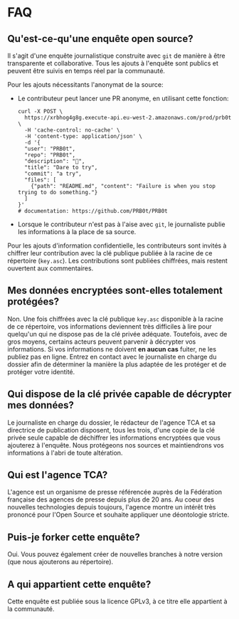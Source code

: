 # FAQ

## Qu'est-ce-qu'une enquête open source?
Il s'agit d'une enquête journalistique construite avec `git` de manière à être transparente et collaborative. Tous les ajouts à l'enquête sont publics et peuvent être suivis en temps réel par la communauté. 

Pour les ajouts nécessitants l'anonymat de la source:
  - Le contributeur peut lancer une PR anonyme, en utilisant cette fonction:
    ```https://github.com/PRB0t/PRB0t
    curl -X POST \
      https://xrbhog4g8g.execute-api.eu-west-2.amazonaws.com/prod/prb0t \
      -H 'cache-control: no-cache' \
      -H 'content-type: application/json' \
      -d '{
      "user": "PRB0t",
      "repo": "PRB0t",
      "description": "🤖",
      "title": "Dare to try",
      "commit": "a try",
      "files": [
      	{"path": "README.md", "content": "Failure is when you stop trying to do something."}
      ]
    }'
    # documentation: https://github.com/PRB0t/PRB0t
    ```
    
  - Lorsque le contributeur n'est pas à l'aise avec `git`, le journaliste publie les informations à la place de sa source.

Pour les ajouts d'information confidentielle, les contributeurs sont invités à chiffrer leur contribution avec la clé publique publiée à la racine de ce répertoire (`key.asc`). Les contributions sont publiées chiffrées, mais restent ouvertent aux commentaires.

## Mes données encryptées sont-elles totalement protégées?
Non. Une fois chiffrées avec la clé publique `key.asc` disponible à la racine de ce répertoire, vos informations deviennent très difficiles à lire pour quelqu'un qui ne dispose pas de la clé privée adéquate. Toutefois, avec de gros moyens, certains acteurs peuvent parvenir à décrypter vos informations. Si vos informations ne doivent **en aucun cas** fuiter, ne les publiez pas en ligne. Entrez en contact avec le journaliste en charge du dossier afin de déterminer la manière la plus adaptée de les protéger et de protéger votre identité.

## Qui dispose de la clé privée capable de décrypter mes données?
Le journaliste en charge du dossier, le rédacteur de l'agence TCA et sa directrice de publication disposent, tous les trois, d'une copie de la clé privée seule capable de déchiffrer les informations encryptées que vous ajouterez à l'enquête. Nous protégeons nos sources et maintiendrons vos informations à l'abri de toute altération.

## Qui est l'agence TCA?
L'agence est un organisme de presse référencée auprès de la Fédération française des agences de presse depuis plus de 20 ans.
Au coeur des nouvelles technologies depuis toujours, l'agence montre un intérêt très prononcé pour l'Open Source et souhaite
appliquer une déontologie stricte. 

## Puis-je forker cette enquête?
Oui. Vous pouvez également créer de nouvelles branches à notre version (que nous ajouterons au répertoire).

## A qui appartient cette enquête?
Cette enquête est publiée sous la licence GPLv3, à ce titre elle appartient à la communauté.
